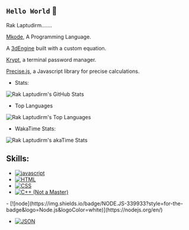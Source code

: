 ## `Hello World` 👋
Rak Laptudirm.......

[Mkode](https://github.com/MkodeLang), A Programming Language.

A [3dEngine](https://github.com/raklaptudirm/3dEngine) built with a custom equation.

[Krypt](https://github.com/raklaptudirm/Krypt), a terminal password manager.

[Precise.js](https://github.com/raklaptudirm/Precise.js), a Javascript library for precise calculations.



- Stats:

![Rak Laptudirm's GitHub Stats](https://github-readme-stats.vercel.app/api?username=raklaptudirm&show_icons=true&hide_border=true&bg_color=000&text_color=FFF)

- Top Languages

![Rak Laptudirm's Top Languages](https://github-readme-stats.vercel.app/api/top-langs/?username=raklaptudirm&layout=compact&hide_border=true&bg_color=000&text_color=FFF)

- WakaTime Stats:

![Rak Laptudirm's akaTime Stats](https://github-readme-stats.vercel.app/api/wakatime?username=raklaptudirm&layout=compact&bg_color=000&text_color=FFF&hide_border=true)

## Skills:

- [![javascript](https://img.shields.io/badge/JavaScript-323330?style=for-the-badge&logo=javascript&logoColor=F7DF1E)](https://www.javascript.com/)
- [![HTML](https://img.shields.io/badge/HTML-E34F26?style=for-the-badge&logo=HTML5&logoColor=white)](https://html.com/)
- [![CSS](https://img.shields.io/badge/CSS-1572B6?style=for-the-badge&logo=CSS3&logoColor=white)](https://www.w3schools.com/css/)
- [![C++ (Not a Master)](https://img.shields.io/badge/C%2B%2B-00599C?style=for-the-badge&logo=C%2B%2B&logoColor=white)](https://www.cplusplus.com/doc/tutorial/)
<!--- [![python](https://img.shields.io/badge/Python-3776AB?style=for-the-badge&logo=python&logoColor=white)](https://www.python.org/) -->- [![node](https://img.shields.io/badge/NODE.JS-339933?style=for-the-badge&logo=Node.js&logoColor=white)](https://nodejs.org/en/)
- [![JSON](https://img.shields.io/badge/JSON-000000?style=for-the-badge&logo=JSON&logoColor=white)](https://www.json.org/json-en.html)
